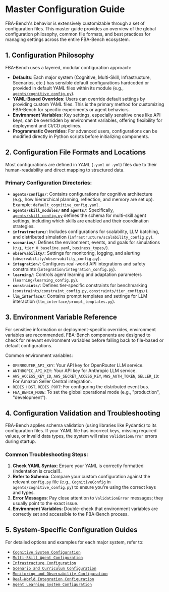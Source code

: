 # Master Configuration Guide

FBA-Bench's behavior is extensively customizable through a set of configuration files. This master guide provides an overview of the global configuration philosophy, common file formats, and best practices for managing settings across the entire FBA-Bench ecosystem.

## 1. Configuration Philosophy

FBA-Bench uses a layered, modular configuration approach:
-   **Defaults**: Each major system (Cognitive, Multi-Skill, Infrastructure, Scenarios, etc.) has sensible default configurations hardcoded or provided in default YAML files within its module (e.g., [`agents/cognitive_config.py`](agents/cognitive_config.py)).
-   **YAML-Based Overrides**: Users can override default settings by providing custom YAML files. This is the primary method for customizing FBA-Bench for specific experiments or agent behaviors.
-   **Environment Variables**: Key settings, especially sensitive ones like API keys, can be overridden by environment variables, offering flexibility for deployment and CI/CD pipelines.
-   **Programmatic Overrides**: For advanced users, configurations can be modified directly in Python scripts before initializing components.

## 2. Configuration File Formats and Locations

Most configurations are defined in YAML (`.yaml` or `.yml`) files due to their human-readability and direct mapping to structured data.

### Primary Configuration Directories:
-   **`agents/configs/`**: Contains configurations for cognitive architecture (e.g., how hierarchical planning, reflection, and memory are set up). Example: `default_cognitive_config.yaml`.
-   **`agents/skill_modules/` and `agents/`**: Specifically, [`agents/skill_config.py`](agents/skill_config.py) defines the schema for multi-skill agent settings, including which skills are enabled and their coordination strategies.
-   **`infrastructure/`**: Includes configurations for scalability, LLM batching, and distributed simulation (`infrastructure/scalability_config.py`).
-   **`scenarios/`**: Defines the environment, events, and goals for simulations (e.g., `tier_0_baseline.yaml`, `business_types/`).
-   **`observability/`**: Settings for monitoring, logging, and alerting (`observability/observability_config.py`).
-   **`integration/`**: Configures real-world API integrations and safety constraints (`integration/integration_config.py`).
-   **`learning/`**: Controls agent learning and adaptation parameters (`learning/learning_config.py`).
-   **`constraints/`**: Defines tier-specific constraints for benchmarking (`constraints/constraint_config.py`, `constraints/tier_configs/`).
-   **`llm_interface/`**: Contains prompt templates and settings for LLM interaction (`llm_interface/prompt_templates.py`).

## 3. Environment Variable Reference

For sensitive information or deployment-specific overrides, environment variables are recommended. FBA-Bench components are designed to check for relevant environment variables before falling back to file-based or default configurations.

Common environment variables:
-   `OPENROUTER_API_KEY`: Your API key for OpenRouter LLM service.
-   `ANTHROPIC_API_KEY`: Your API key for Anthropic LLM service.
-   `AWS_ACCESS_KEY_ID`, `AWS_SECRET_ACCESS_KEY`, `MWS_AUTH_TOKEN`, `SELLER_ID`: For Amazon Seller Central integration.
-   `REDIS_HOST`, `REDIS_PORT`: For configuring the distributed event bus.
-   `FBA_BENCH_MODE`: To set the global operational mode (e.g., "production", "development").

## 4. Configuration Validation and Troubleshooting

FBA-Bench applies schema validation (using libraries like Pydantic) to its configuration files. If your YAML file has incorrect keys, missing required values, or invalid data types, the system will raise `ValidationError` errors during startup.

### Common Troubleshooting Steps:
1.  **Check YAML Syntax**: Ensure your YAML is correctly formatted (indentation is crucial!).
2.  **Refer to Schema**: Compare your custom configuration against the relevant `config.py` file (e.g., `CognitiveConfig` in `agents/cognitive_config.py`) to ensure you're using the correct keys and types.
3.  **Error Messages**: Pay close attention to `ValidationError` messages; they usually point to the exact issue.
4.  **Environment Variables**: Double-check that environment variables are correctly set and accessible to the FBA-Bench process.

## 5. System-Specific Configuration Guides

For detailed options and examples for each major system, refer to:
-   [`Cognitive System Configuration`](cognitive-config.md)
-   [`Multi-Skill Agent Configuration`](skill-config.md)
-   [`Infrastructure Configuration`](infrastructure-config.md)
-   [`Scenario and Curriculum Configuration`](scenario-config.md)
-   [`Monitoring and Observability Configuration`](observability-config.md)
-   [`Real-World Integration Configuration`](integration-config.md)
-   [`Agent Learning System Configuration`](learning-config.md)